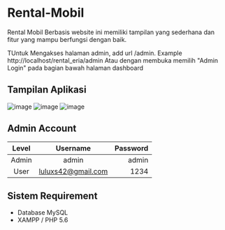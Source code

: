 # Rental-Mobil
Rental Mobil Berbasis website ini memiliki tampilan yang sederhana dan fitur yang mampu berfungsi dengan baik.

TUntuk Mengakses halaman admin, add url /admin. Example http://localhost/rental_eria/admin
Atau dengan membuka memilih "Admin Login" pada bagian bawah halaman dashboard

## Tampilan Aplikasi
![image](https://github.com/Ardiant42/Startup-Digital/assets/108515162/970077b4-175e-48f9-be09-a4f1502479e9)
![image](https://github.com/Ardiant42/Startup-Digital/assets/108515162/e400a25c-9cf6-4092-a1be-9736a619ca74)
![image](https://github.com/Ardiant42/Startup-Digital/assets/108515162/3df0b83c-b98c-4aa5-8a30-053a974eec3d)


## Admin Account
|   Level   |     Username         | Password |
|:---------:|:--------------------:|---------:|
| Admin     |  admin               | admin    |
| User      |  luluxs42@gmail.com  | 1234     |

## Sistem Requirement
- Database MySQL
- XAMPP / PHP 5.6
